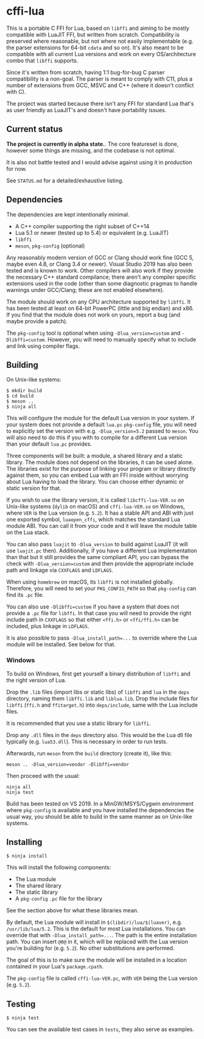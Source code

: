 # cffi-lua

This is a portable C FFI for Lua, based on `libffi` and aiming to be mostly
compatible with LuaJIT FFI, but written from scratch. Compatibility is
preserved where reasonable, but not where not easily implementable (e.g.
the parser extensions for 64-bit `cdata` and so on). It's also meant to be
compatible with all current Lua versions and work on every OS/architecture
combo that `libffi` supports.

Since it's written from scratch, having 1:1 bug-for-bug C parser compatibility
is a non-goal. The parser is meant to comply with C11, plus a number of
extensions from GCC, MSVC and C++ (where it doesn't conflict with C).

The project was started because there isn't any FFI for standard Lua that's
as user friendly as LuaJIT's and doesn't have portability issues.

## Current status

**The project is currently in alpha state.**. The core featureset is done,
however some things are missing, and the codebase is not optimal.

It is also not battle tested and I would advise against using it in production
for now.

See `STATUS.md` for a detailed/exhaustive listing.

## Dependencies

The dependencies are kept intentionally minimal.

- A C++ compiler supporting the right subset of C++14
- Lua 5.1 or newer (tested up to 5.4) or equivalent (e.g. LuaJIT)
- `libffi`
- `meson`, `pkg-config` (optional)

Any reasonably modern version of GCC or Clang should work fine (GCC 5, maybe
even 4.8, or Clang 3.4 or newer). Visual Studio 2019 has also been tested
and is known to work. Other compilers will also work if they provide the
necessary C++ standard compilance; there aren't any compiler specific
extensions used in the code (other than some diagnostic pragmas to
handle warnings under GCC/Clang; these are not enabled elsewhere).

The module should work on any CPU architecture supported by `libffi`. It has
been tested at least on 64-bit PowerPC (little and big endian) and x86.
If you find that the module does not work on yours, report a bug (and maybe
provide a patch).

The `pkg-config` tool is optional when using `-Dlua_version=custom` and
`-Dlibffi=custom`. However, you will need to manually specify what to include
and link using compiler flags.

## Building

On Unix-like systems:

```
$ mkdir build
$ cd build
$ meson ..
$ ninja all
```

This will configure the module for the default Lua version in your system.
If your system does not provide a default `lua.pc` `pkg-config` file, you
will need to explicitly set the version with e.g. `-Dlua_version=5.2`
passed to `meson`. You will also need to do this if you with to compile
for a different Lua version than your default `lua.pc` provides.

Three components will be built: a module, a shared library and a static
library. The module does not depend on the libraries, it can be used
alone. The libraries exist for the purpose of linking your program or
library directly against them, so you can embed Lua with an FFI inside
without worrying about Lua having to load the library. You can choose
either dynamic or static version for that.

If you wish to use the library version, it is called `libcffi-lua-VER.so`
on Unix-like systems (`dylib` on macOS) and `cffi-lua-VER.so` on Windows,
where `VER` is the Lua version (e.g. `5.2`). It has a stable API and ABI
with just one exported symbol, `luaopen_cffi`, which matches the standard
Lua module ABI. You can call it from your code and it will leave the
module table on the Lua stack.

You can also pass `luajit` to `-Dlua_version` to build against LuaJIT (it
will use `luajit.pc` then). Additionally, if you have a different Lua
implementation than that but it still provides the same compliant API,
you can bypass the check with `-Dlua_version=custom` and then provide
the appropriate include path and linkage via `CXXFLAGS` and `LDFLAGS`.

When using `homebrew` on macOS, its `libffi` is not installed globally.
Therefore, you will need to set your `PKG_CONFIG_PATH` so that `pkg-config`
can find its `.pc` file.

You can also use `-Dlibffi=custom` if you have a system that does not provide
a `.pc` file for `libffi`. In that case you will need to provide the right
include path in `CXXFLAGS` so that either `<ffi.h>` or `<ffi/ffi.h>` can be
included, plus linkage in `LDFLAGS`.

It is also possible to pass `-Dlua_install_path=...` to override where the
Lua module will be installed. See below for that.

### Windows

To build on Windows, first get yourself a binary distribution of `libffi`
and the right version of Lua.

Drop the `.lib` files (import libs or static libs) of `libffi` and `lua`
in the `deps` directory, naming them `libffi.lib` and `liblua.lib`. Drop
the include files for `libffi` (`ffi.h` and `ffitarget.h`) into `deps/include`,
same with the Lua include files.

It is recommended that you use a static library for `libffi`.

Drop any `.dll` files in the `deps` directory also. This would be the Lua
dll file typically (e.g. `lua53.dll`). This is necessary in order to run
tests.

Afterwards, run `meson` from the `build` directory (create it), like this:

```
meson .. -Dlua_version=vendor -Dlibffi=vendor
```

Then proceed with the usual:

```
ninja all
ninja test
```

Build has been tested on VS 2019. In a MinGW/MSYS/Cygwin environment where
`pkg-config` is available and you have installed the dependencies the usual
way, you should be able to build in the same manner as on Unix-like systems.

## Installing

```
$ ninja install
```

This will install the following components:

- The Lua module
- The shared library
- The static library
- A `pkg-config` `.pc` file for the library

See the section above for what these libraries mean.

By default, the Lua module will install in `$(libdir)/lua/$(luaver)`, e.g.
`/usr/lib/lua/5.2`. This is the default for most Lua installations. You can
override that with `-Dlua_install_path=...`. The path is the entire
installation path. You can insert `@0@` in it, which will be replaced with
the Lua version you're building for (e.g. `5.2`). No other substitutions are
performed.

The goal of this is to make sure the module will be installed in a location
contained in your Lua's `package.cpath`.

The `pkg-config` file is called `cffi-lua-VER.pc`, with `VER` being the Lua
version (e.g. `5.2`).

## Testing

```
$ ninja test
```

You can see the available test cases in `tests`, they also serve as examples.
